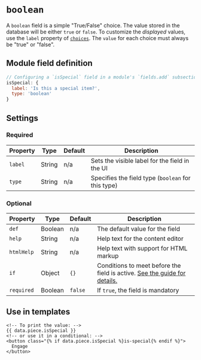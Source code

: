 # `boolean`

A `boolean` field is a simple "True/False" choice. The value stored in the database will be either `true` or `false`. To customize the _displayed_ values, use the `label` property of [`choices`](/reference/field-types/field-properties/choices.md). The `value` for each choice must always be "true" or "false".

## Module field definition

```javascript
// Configuring a `isSpecial` field in a module's `fields.add` subsection:
isSpecial: {
  label: 'Is this a special item?',
  type: 'boolean'
}
```

## Settings

### Required

|  Property | Type   | Default | Description |
|-----------|-----------|-----------|-----------|
|`label` | String | n/a | Sets the visible label for the field in the UI |
|`type` | String | n/a | Specifies the field type (`boolean` for this type) |

### Optional

|  Property | Type   | Default | Description |
|-----------|-----------|-----------|-----------|
|`def` | Boolean | n/a | The default value for the field |
|`help` | String | n/a | Help text for the content editor |
|`htmlHelp` | String | n/a | Help text with support for HTML markup |
|`if` | Object | `{}` | Conditions to meet before the field is active. [See the guide for details.](/guide/conditional-fields) | universal |
|`required` | Boolean | `false` | If `true`, the field is mandatory |

<!-- TODO: The following settings are likely to return, but are not yet implemented. -->
<!-- |[choices](/reference/field-types/field-properties/choices.md) | `array` |  | An array of choices the user can select from. Each must be an object with value and label properties. |  [**showFields**](/reference/field-types/field-properties/choices.md#showfields) | -->
<!-- |contextual | Boolean | false | If `true`, it will prevent the field from appearing in the editor modal | -->
<!-- |mandatory | String |  | If set, the string is displayed if the user does not set the field to the `true` choice. This can be used for required confirmation fields. | | -->
<!-- |readOnly | Boolean | false | If `true`, prevents the user from editing the field value | -->

## Use in templates

```django
<!-- To print the value: -->
{{ data.piece.isSpecial }}
<!-- or use it in a conditional: -->
<button class="{% if data.piece.isSpecial %}is-special{% endif %}">
  Engage
</button>
```